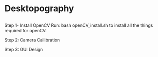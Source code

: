 # Desktopography
##

Step 1- Install OpenCV
    Run: bash openCV_install.sh  to install all the things required for openCV. 

Step 2: Camera Callibration

Step 3: GUI Design